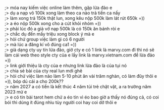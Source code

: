 ;> móa nay kiếm việc online làm thêm, gặp lừa đảo e<br>
;> dụ a nạp vô 100k xong làm theo ca nào trả tiền ca nấy<br>
;> làm xong trả 150k thật lun, xong kêu nộp 500k làm lát rút 650k =))<br>
;> a éo nộp 500k xong cho a cút khỏi nhóm =))<br>
;> phải lúc đó a giả vờ nạp 500k là có 150k ăn bánh ròi e<br>
;> chắc dụ đến mấy triệu xong block ý mà e<br>
;> hỏi chứ group việc làm gì có 6 người<br>
;> mà lúc a đăng kí vô đúng ca1 =))<br>
;> giả dạng cty uy tín lừa đảo, giờ cty e có 1 link là marvy.com đi thì nó sẽ làm cái web theo style cty của e lấy link là marvy.vietnam.com để lừa đảo =))<br>
;> link giới thiệu là cty của e nhưng link lừa đảo là của tụi nó<br>
;> chia sẻ bài của cty real lun mới ghê<br>
;> hỏi chứ việc làm nảo làm 5-10 phút ăn vài trăm nghàn, có làm đũy thôi e =)), bóp dú cái a cho 200k??<br>
;> năm 2027 a có tiền là kết thúc 4 năm tủi trẻ chật vật, a ra trường năm 2023 mừ e<br>
;> e có tin bài tarot hem chứ a éo tin vì éo bao giờ a thấy nó đúng cả, có coi bói thì dúng ít đúng nhìu tùy người coi hay coi dở thôi e
